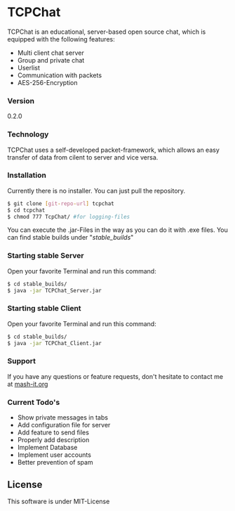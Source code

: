 # TCPChat

TCPChat is an educational, server-based open source chat, which is equipped with the following features:

  - Multi client chat server
  - Group and private chat
  - Userlist
  - Communication with packets
  - AES-256-Encryption

### Version

0.2.0

### Technology

TCPChat uses a self-developed packet-framework, which allows an easy transfer of data from cilent to server and vice versa.

### Installation
Currently there is no installer. You can just pull the repository.
```sh
$ git clone [git-repo-url] tcpchat
$ cd tcpchat
$ chmod 777 TcpChat/ #for logging-files
```
You can execute the .jar-Files in the way as you can do it with .exe files. You can find stable builds under "*stable_builds*"

### Starting stable Server
Open your favorite Terminal and run this command:

```sh
$ cd stable_builds/
$ java -jar TCPChat_Server.jar
```

### Starting stable Client
Open your favorite Terminal and run this command:

```sh
$ cd stable_builds/
$ java -jar TCPChat_Client.jar
```

### Support

If you have any questions or feature requests, don't hesitate to contact me at [mash-it.org]

### Current Todo's

 - Show private messages in tabs
 - Add configuration file for server
 - Add feature to send files
 - Properly add description
 - Implement Database
 - Implement user accounts
 - Better prevention of spam

License
----

This software is under MIT-License

[mash-it.org]:http://mash-it.org/
